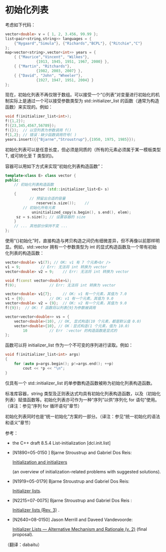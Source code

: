 # 初始化列表

考虑如下代码：

```cpp
vector<double> v = { 1, 2, 3.456, 99.99 };
list<pair<string,string>> languages = {
    {"Nygaard","Simula"}, {"Richards","BCPL"}, {"Ritchie","C"}
};
map<vector<string>,vector<int>> years = {
    { {"Maurice","Vincent", "Wilkes"},
              {1913, 1945, 1951, 1967, 2000} },
    { {"Martin", "Ritchards"},
              {1982, 2003, 2007} },
    { {"David", "John", "Wheeler"},
              {1927, 1947, 1951, 2004} }
}; 
```

现在，初始化列表不再仅限于数组。可以接受一个“{}列表”对变量进行初始化的机制实际上是通过一个可以接受参数类型为 std::initializer_list 的函数（通常为构造函数）来实现的。例如：

```cpp
void f(initializer_list<int>);
f({1,2});
f({23,345,4567,56789});
f({});  // 以空列表为参数调用 f()
f{1,2}; // 错误：缺少函数调用符号( )
years.insert({{"Bjarne","Stroustrup"},{1950, 1975, 1985}}); 
```

初始化列表可以是任意长度，但必须是同质的（所有的元素必须属于某一模板类型 T, 或可转化至 T 类型的)。

容器可以用如下方式来实现“初始化列表构造函数”：

```cpp
template<class E> class vector {
public:
    // 初始化列表构造函数
            vector (std::initializer_list<E> s)
    {
           // 预留出合适的容量
              reserve(s.size());    //
        // 初始化所有元素
            uninitialized_copy(s.begin(), s.end(), elem);
     sz = s.size(); // 设置容器的 size
    }
    // ... 其他部分保持不变 ...
}; 
```

使用“{}初始化”时，直接构造与拷贝构造之间仍有细微差异，但不再像以前那样明显。例如，std::vector 拥有一个参数类型为 int 的显式构造函数及一个带有初始化列表的构造函数：

```cpp
vector<double> v1(7); // OK: v1 有 7 个元素<br />
v1 = 9;         // Err: 无法将 int 转换为 vector
vector<double> v2 = 9;    // Err: 无法将 int 转换为 vector

void f(const vector<double>&);
f(9);               // Err: 无法将 int 转换为 vector

vector<double> v1{7};     // OK: v1 有一个元素，其值为 7.0
v1 = {9};           // OK: v1 有一个元素，其值为 9.0
vector<double> v2 = {9};  // OK: v2 有一个元素，其值为 9.0
f({9});  // OK: f 函数将以列表{9}为参数被调用

vector<vector<double>> vs = {
    vector<double>(10), // OK, 显式构造(10 个元素，都是默认值 0.0)
    vector<double>{10}, // OK：显式构造(1 个元素，值为 10.0)
        10          // Err ：vector 的构造函数是显式的
}; 
```

函数可以将 initializer_list 作为一个不可变的序列进行读取。例如：

```cpp
void f(initializer_list<int> args)
{
    for (auto p=args.begin(); p!=args.end(); ++p)
        cout << *p << "\n";
} 
```

仅具有一个 std::initializer_list 的单参数构造函数被称为初始化列表构造函数。

标准库容器，string 类型及正则表达式均具有初始化列表构造函数，以及（初始化列表）赋值函数等。初始化列表亦可作为一种“序列”以供“序列化 for 语句”使用。（译注：参见“序列 for 循环语句”章节）

初始化列表同时也是“统一初始化”方案的一部分。（译注：参见“统一初始化的语法和语义”章节）

参考：

*   the C++ draft 8.5.4 List-initialization [dcl.init.list]
*   [N1890=05-0150 ] Bjarne Stroustrup and Gabriel Dos Reis:

    [Initialization and initializers](http://www.open-std.org/jtc1/sc22/wg21/docs/papers/2005/n1890.pdf)

    (an overview of initialization-related problems with suggested solutions).

*   [N1919=05-0179] Bjarne Stroustrup and Gabriel Dos Reis:

    [Initializer lists](http://www.open-std.org/jtc1/sc22/wg21/docs/papers/2005/n1919.pdf).

*   [N2215=07-0075] Bjarne Stroustrup and Gabriel Dos Reis :

    [Initializer lists (Rev. 3)](http://www.open-std.org/jtc1/sc22/wg21/docs/papers/2007/n2215.pdf) .

*   [N2640=08-0150] Jason Merrill and Daveed Vandevoorde:

    [Initializer Lists — Alternative Mechanism and Rationale (v. 2)](http://www.open-std.org/jtc1/sc22/wg21/docs/papers/2008/n2640.pdf) (final proposal).

（翻译：dabaitu）